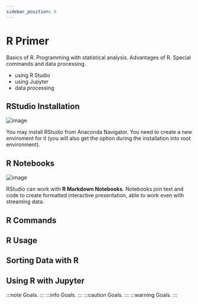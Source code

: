 ```yaml
---
sidebar_position: 6
---
```


# R Primer
Basics of R. Programming with statistical analysis. Advantages of R. Special commands and data processing.
- using R Studio
- using Jupyter
- data processing
## RStudio Installation

![image](./images/rstudio.png)

You may install RStudio from Anaconda Navigator. You need to create a new enviroment for it (you will also get the option during the installation into root environment).

## R Notebooks
![image](./images/rnotebook.png)

RStudio can work with **R Markdown Notebooks**. Notebooks join text and code to create formatted interactive presentation, able to work even with streaming data.

## R Commands

## R Usage

## Sorting Data with R

## Using R with Jupyter

:::note
Goals.
:::
:::info
Goals.
:::
:::caution
Goals.
:::
:::warning
Goals.
:::
